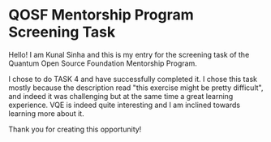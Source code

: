 # QOSF Mentorship Program Screening Task

Hello! I am Kunal Sinha and this is my entry for the screening task of the Quantum Open Source Foundation Mentorship Program. 

I chose to do TASK 4 and have successfully completed it. I chose this task mostly because the description read "this exercise might be pretty difficult", and indeed it was challenging but at the same time a great learning experience. VQE is indeed quite interesting and I am inclined towards learning more about it. 

Thank you for creating this opportunity!
